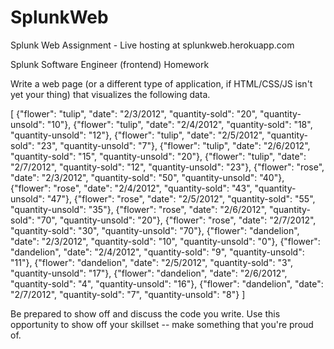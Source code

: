 SplunkWeb
=========

Splunk Web Assignment - Live hosting at splunkweb.herokuapp.com

Splunk 
Software Engineer (frontend) Homework

Write a web page (or a different type of application, if HTML/CSS/JS isn't yet your thing) that visualizes the following data.

[
{"flower": "tulip", "date": "2/3/2012", "quantity-sold": "20", "quantity-unsold": "10"},
{"flower": "tulip", "date": "2/4/2012", "quantity-sold": "18", "quantity-unsold": "12"},
{"flower": "tulip", "date": "2/5/2012", "quantity-sold": "23", "quantity-unsold": "7"},
{"flower": "tulip", "date": "2/6/2012", "quantity-sold": "15", "quantity-unsold": "20"},
{"flower": "tulip", "date": "2/7/2012", "quantity-sold": "12", "quantity-unsold": "23"},
{"flower": "rose", "date": "2/3/2012", "quantity-sold": "50", "quantity-unsold": "40"},
{"flower": "rose", "date": "2/4/2012", "quantity-sold": "43", "quantity-unsold": "47"},
{"flower": "rose", "date": "2/5/2012", "quantity-sold": "55", "quantity-unsold": "35"},
{"flower": "rose", "date": "2/6/2012", "quantity-sold": "70", "quantity-unsold": "20"},
{"flower": "rose", "date": "2/7/2012", "quantity-sold": "30", "quantity-unsold": "70"},
{"flower": "dandelion", "date": "2/3/2012", "quantity-sold": "10", "quantity-unsold": "0"},
{"flower": "dandelion", "date": "2/4/2012", "quantity-sold": "9", "quantity-unsold": "11"},
{"flower": "dandelion", "date": "2/5/2012", "quantity-sold": "3", "quantity-unsold": "17"},
{"flower": "dandelion", "date": "2/6/2012", "quantity-sold": "4", "quantity-unsold": "16"},
{"flower": "dandelion", "date": "2/7/2012", "quantity-sold": "7", "quantity-unsold": "8"}
]

Be prepared to show off and discuss the code you write. Use this opportunity to show off your skillset -- make something that you're proud of.
